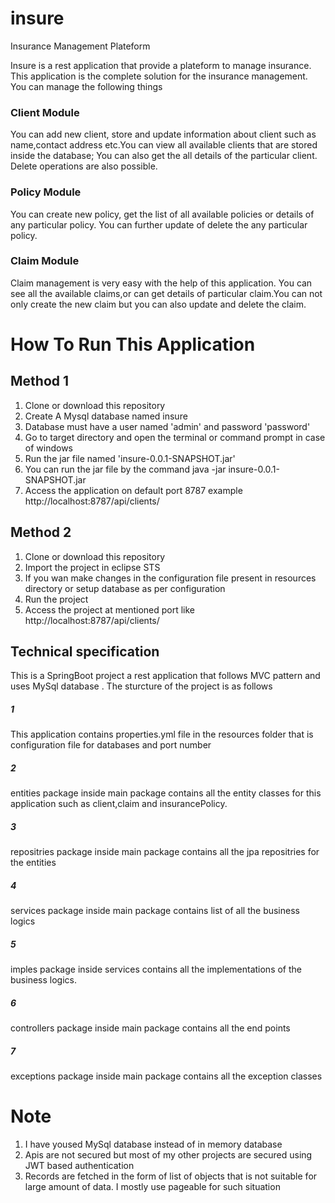 # insure
Insurance Management Plateform

Insure is a rest application that provide a plateform to manage insurance. This application is the complete solution for the insurance management. 
You can manage the following things

### Client Module
You can add new client, store and update information about client such as name,contact address etc.You can view all available clients that are stored inside the database; You can also get the all details of the particular client. Delete operations are also possible. 

### Policy Module
You can create new policy, get the list of all available policies or details of any particular policy. You can further update of delete the any particular policy.

### Claim Module
Claim management is very easy with the help of this application. You can see all the available claims,or can get details of particular claim.You can not only create the new claim but you can also update and delete the claim.

# How To Run This Application
## Method 1
1) Clone or download this repository
2) Create A Mysql database named insure
3) Database must have a user named 'admin' and password 'password'
3) Go to target directory and open the terminal or command prompt in case of windows
4) Run the jar file named 'insure-0.0.1-SNAPSHOT.jar' 
5) You can run the jar file by the command java -jar insure-0.0.1-SNAPSHOT.jar
6) Access the application on default port 8787 example http://localhost:8787/api/clients/

## Method 2
1) Clone or download this repository
2) Import the project in eclipse STS
3) If you wan make changes in the configuration file present in resources directory or setup database as per configuration
4) Run the project
5) Access the project at mentioned port like http://localhost:8787/api/clients/



## Technical specification
This is a SpringBoot project a rest application that follows MVC pattern and uses MySql database . The sturcture of the project is as follows
##### 1
This application contains properties.yml file in the resources folder that is configuration file for databases and port number
##### 2
entities package inside main package contains all the entity classes for this application such as client,claim and insurancePolicy.
##### 3
repositries package inside main package contains all the jpa repositries for the entities
##### 4
services package inside main package contains list of all the business logics 
##### 5 
imples package inside services contains all the implementations of the business logics.
##### 6
controllers package inside main package contains all the end points
##### 7
exceptions package inside main package contains all the exception classes


# Note
1) I have yoused MySql database instead of in memory database
2) Apis are not secured but most of my other projects are secured using JWT based authentication
3) Records are fetched in the form of list of objects that is not suitable for large amount of data. I mostly use pageable for such situation
